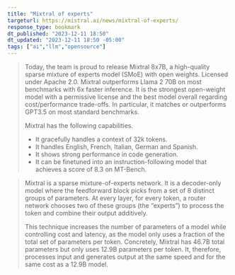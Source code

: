 ```yaml
---
title: "Mixtral of experts"
targeturl: https://mistral.ai/news/mixtral-of-experts/
response_type: bookmark
dt_published: "2023-12-11 18:50"
dt_updated: "2023-12-11 18:50 -05:00"
tags: ["ai","llm","opensource"]
---
```


> Today, the team is proud to release Mixtral 8x7B, a high-quality sparse mixture of experts model (SMoE) with open weights. Licensed under Apache 2.0. Mixtral outperforms Llama 2 70B on most benchmarks with 6x faster inference. It is the strongest open-weight model with a permissive license and the best model overall regarding cost/performance trade-offs. In particular, it matches or outperforms GPT3.5 on most standard benchmarks.
> 
> Mixtral has the following capabilities.
> 
>   - It gracefully handles a context of 32k tokens.
>   - It handles English, French, Italian, German and Spanish.
>   - It shows strong performance in code generation.
>   - It can be finetuned into an instruction-following model that achieves a score of 8.3 on MT-Bench.

> Mixtral is a sparse mixture-of-experts network. It is a decoder-only model where the feedforward block picks from a set of 8 distinct groups of parameters. At every layer, for every token, a router network chooses two of these groups (the “experts”) to process the token and combine their output additively.
> 
> This technique increases the number of parameters of a model while controlling cost and latency, as the model only uses a fraction of the total set of parameters per token. Concretely, Mixtral has 46.7B total parameters but only uses 12.9B parameters per token. It, therefore, processes input and generates output at the same speed and for the same cost as a 12.9B model.